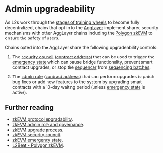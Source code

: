 # Admin upgradeability

As L2s work through the [stages of training wheels](https://medium.com/l2beat/introducing-stages-a-framework-to-evaluate-rollups-maturity-d290bb22befe) to become fully decentralized, chains that opt in to the [AggLayer](../glossary/index.md#agglayer-v1-al1) implement shared security mechanisms with other AggLayer chains including the [Polygon zkEVM](../../zkEVM/architecture/protocol/upgradability.md) to ensure the safety of users.

Chains opted into the AggLayer share the following upgradeability controls:

1. The [security council](../../zkEVM/architecture/protocol/security-council.md) ([contract address](https://etherscan.io/address/0x37c58Dfa7BF0A165C5AAEdDf3e2EdB475ac6Dcb6)) that can be used to trigger the [emergency state](../../zkEVM/architecture/protocol/malfunction-resistance/emergency-state.md) which can pause bridge functionality, prevent smart contract upgrades, or stop the [sequencer](./architecture.md#sequencer) from [sequencing batches](./transaction-lifecycle.md#sequenced).

2. The [admin role](../../zkEVM/architecture/protocol/admin-role.md) ([contract address](https://etherscan.io/address/0x242daE44F5d8fb54B198D03a94dA45B5a4413e21)) that can perform upgrades to patch bug fixes or add new features to the system by upgrading smart contracts with a 10-day waiting period (unless [emergency state](../../zkEVM/architecture/protocol/malfunction-resistance/emergency-state.md) is active).

## Further reading

- [zkEVM protocol upgradability](../../zkEVM/architecture/protocol/upgradability.md).
- [zkEVM admin role and governance](../../zkEVM/architecture/protocol/admin-role.md).
- [zkEVM upgrade process](../../zkEVM/architecture/protocol/upgrade-process.md).
- [zkEVM security council](../../zkEVM/architecture/protocol/security-council.md).
- [zkEVM emergency state](../../zkEVM/architecture/protocol/malfunction-resistance/emergency-state.md).
- [L2Beat - Polygon zkEVM](https://l2beat.com/scaling/projects/polygonzkevm?selectedChart=activity).